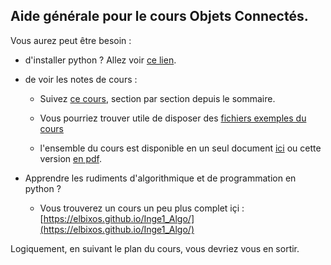 
## Aide générale pour le cours Objets Connectés.

Vous aurez peut être besoin :


- d'installer python ? Allez voir [ce lien](installPython.md).

- de voir les notes de cours :
    - Suivez [ce cours](Cours/99_sommaire.md), section par section depuis le sommaire.

    - Vous pourriez trouver utile de disposer des [fichiers exemples du cours](Sources/index.md)

    - l'ensemble du cours est disponible en un seul document [ici](cours.md) ou cette version [en pdf](cours.pdf).


- Apprendre les rudiments d'algorithmique et de programmation en python ?
    - Vous trouverez un cours un peu plus complet içi :
    [https://elbixos.github.io/Inge1_Algo/](https://elbixos.github.io/Inge1_Algo/)


Logiquement, en suivant le plan du cours, vous devriez vous en sortir.
